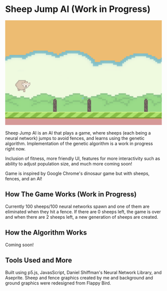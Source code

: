 # Sheep Jump AI (Work in Progress)

![Sheep Jump AI](./images/game.png)

Sheep Jump AI is an AI that plays a game, where sheeps (each being a neural network) jumps to avoid fences, and learns using the genetic algorithm. Implementation of the genetic algorithm is a work in progress right now.

Inclusion of fitness, more friendly UI, features for more interactivity such as ability to adjust population size, and much more coming soon!

Game is inspired by Google Chrome's dinosaur game but with sheeps, fences, and an AI! 

## How The Game Works (Work in Progress)

Currently 100 sheeps/100 neural networks spawn and one of them are eliminated when they hit a fence. If there are 0 sheeps left, the game is over and when there are 2 sheeps left, a new generation of sheeps are created. 

## How the Algorithm Works

Coming soon!

## Tools Used and More

Built using p5.js, JavasScript, Daniel Shiffman's Neural Network Library, and Aseprite. Sheep and fence graphics created by me and background and ground graphics were redesigned from Flappy Bird.
